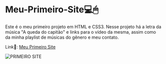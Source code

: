 # Meu-Primeiro-Site💻🖱
Este é o meu primeiro projeto em HTML e CSS3. Nesse projeto há a letra da música "A queda do capitão" e links para o vídeo da mesma, assim como da minha playlist de músicas do gênero e meu contato.

Link🔗: [Meu Primeiro Site](https://gangorra.github.io/Primeiro-Site/)

![PRIMEIRO SITE](https://cdn.discordapp.com/attachments/868299459543592962/896020750144798720/1site.png)
